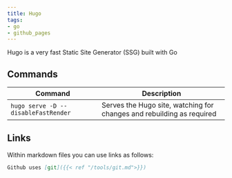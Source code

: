```yaml
---
title: Hugo
tags:
- go
- github_pages
---
```


Hugo is a very fast Static Site Generator (SSG) built with Go
<!--more-->

## Commands

| Command | Description |
| ------- | ------------ |
| `hugo serve -D --disableFastRender` | Serves the Hugo site, watching for changes and rebuilding as required |


## Links

Within markdown files you can use links as follows:
```markdown
Github uses [git]({{< ref "/tools/git.md">}})
```
